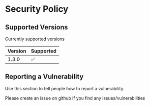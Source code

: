 # Security Policy

## Supported Versions

Currently supported versions

| Version | Supported          |
| ------- | ------------------ |
| 1.3.0   | :white_check_mark: |

## Reporting a Vulnerability

Use this section to tell people how to report a vulnerability.

Please create an issue on github if you find any issues/vulnerabilities
